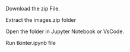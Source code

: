 Download the zip File.

Extract the images.zip folder

Open the folder in Jupyter Notebook or VsCode.


Run tkinter.ipynb file

